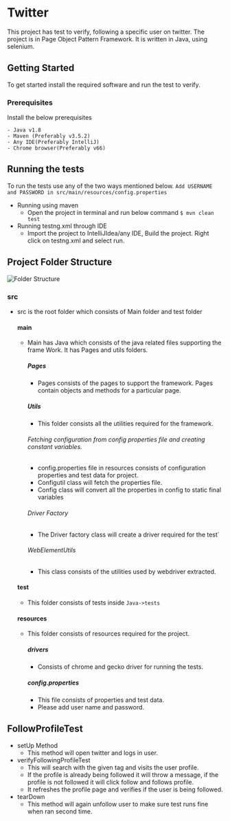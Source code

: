 # Twitter

This project has test to verify, following a specific user on twitter. The project is in Page Object Pattern Framework. It is written in Java, using selenium.

## Getting Started

To get started install the required software and run the test to verify.

### Prerequisites

Install the below prerequisites

```
- Java v1.8
- Maven (Preferably v3.5.2) 
- Any IDE(Preferably IntelliJ)
- Chrome browser(Preferably v66)
```

## Running the tests

To run the tests use any of the two ways mentioned below.
```Add USERNAME and PASSWORD in src/main/resources/config.properties```
- Running using maven
    - Open the project in terminal and run below command
    ```$ mvn clean test``` 
- Running testng.xml through IDE  
    - Import the project to IntelliJIdea/any IDE, Build the project. Right click on testng.xml and select run.

## Project Folder Structure

![Folder Structure](screenshot.png)

### src
- src is the root folder which consists of Main folder and test folder
    #### main
    - Main has Java which consists of the java related files supporting the frame Work. It has Pages and utils folders.
        ##### Pages
        - Pages consists of the pages to support the framework. Pages contain objects and methods for a particular page.
        ##### Utils
        - This folder consists all the utilities required for the framework.
        ###### Fetching configuration from config properties file and creating constant variables. 
        - config.properties file in resources consists of configuration properties and test data for project.
        - Configutil class will fetch the properties file. 
        - Config class will convert all the properties in config to static final variables 
        ###### Driver Factory
        - The Driver factory class will create a driver required for the test`
        ###### WebElementUtils
        - This class consists of the utilities used by webdriver extracted.
    #### test
    - This folder consists of tests inside ```Java->tests```
    #### resources
    - This folder consists of resources required for the project.
        ##### drivers
        - Consists of chrome and gecko driver for running the tests.
        ##### config.properties
        - This file consists of properties and test data.
        - Please add user name and password.
        
## FollowProfileTest
- setUp Method
    - This method will open twitter and logs in user.
- verifyFollowingProfileTest
    - This will search with the given tag and visits the user profile.
    - If the profile is already being followed it will throw a message, if the profile is not followed it will click follow and follows profile.
    - It refreshes the profile page and verifies if the user is being followed.
- tearDown
    - This method will again unfollow user to make sure test runs fine when ran second time.
    
    
